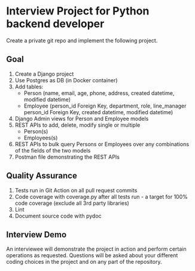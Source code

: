 # Interview Project for Python backend developer

Create a private git repo and implement the following project.

## Goal
1. Create a Django project
2. Use Postgres as DB (in Docker container)
3. Add tables:
    - Person (name, email, age, phone, address, created datetime, modified datetime)
    - Employee (person_id Foreign Key, department, role, line_manager person_id Foreign Key, created datetime, modified datetime)
4. Django Admin views for Person and Employee models
5. REST APIs to add, delete, modify single or multiple
    - Person(s)
    - Employees(s) 
7. REST APIs to bulk query Persons or Employees over any combinations of the fields of the two models
8. Postman file demonstrating the REST APIs

## Quality Assurance
1. Tests run in Git Action on all pull request commits
2. Code coverage with coverage.py after all tests run - a target for 100% code coverage (exclude all 3rd party libraries)
3. Lint
4. Document source code with pydoc

## Interview Demo
An interviewee will demonstrate the project in action and perform certain operations as requested. Questions will be asked about your different coding choices in the project and on any part of the repository.
